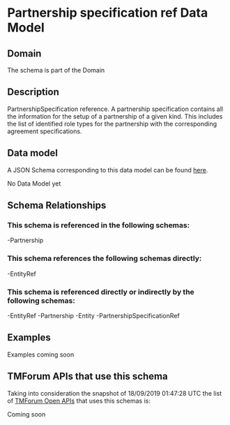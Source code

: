 # Partnership specification ref Data Model

## Domain

The  schema is part of the  Domain

## Description

PartnershipSpecification reference. A partnership specification contains all the information for the setup of a partnership of a given kind. This includes the list of identified role types for the partnership with the corresponding agreement specifications.

## Data model

A JSON Schema corresponding to this data model can be found
[here](https://github.com/tmforum-rand/schemas/blob/master/EngagedParty/PartnershipSpecificationRef.schema.json).

No Data Model yet

## Schema Relationships

### This schema is referenced in the following schemas:

-Partnership

### This schema references the following schemas directly:

-EntityRef

### This schema is referenced directly or indirectly by the following schemas:

-EntityRef
-Partnership
-Entity
-PartnershipSpecificationRef



## Examples

Examples coming soon

## TMForum APIs that use this schema

Taking into consideration the snapshot of 18/09/2019 01:47:28 UTC the list of [TMForum Open APIs](https://www.tmforum.org/open-apis/) that uses this schemas is:

Coming soon